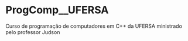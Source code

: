 # ProgComp__UFERSA
 <P>
  Curso de programação de computadores em C++ da UFERSA ministrado pelo professor Judson
 </P>
